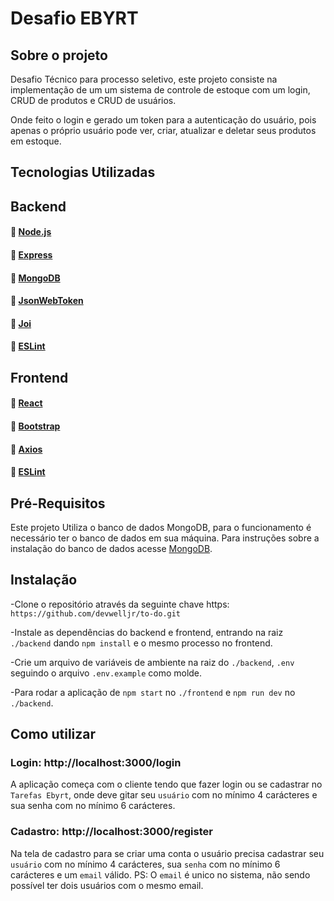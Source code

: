 # Desafio EBYRT

## Sobre o projeto

Desafio Técnico para processo seletivo, este projeto consiste na implementação de um um sistema de controle de estoque com um login, CRUD de
produtos e CRUD de usuários.

Onde feito o login e gerado um token para a autenticação do usuário, pois apenas o próprio usuário pode ver, criar, atualizar e deletar seus produtos em estoque.

## Tecnologias Utilizadas


## Backend

#### :link: [Node.js](https://nodejs.org/en/)
#### :link: [Express](https://expressjs.com/pt-br/)
#### :link: [MongoDB](https://docs.mongodb.com/)
#### :link: [JsonWebToken](https://jwt.io/introduction)
#### :link: [Joi](https://joi.dev/api/?v=17.5.0)
#### :link: [ESLint](https://eslint.org/)


## Frontend
#### :link: [React](https://pt-br.reactjs.org/docs/getting-started.html)
#### :link: [Bootstrap](https://getbootstrap.com/docs/5.0/getting-started/introduction/)
#### :link: [Axios](https://github.com/axios/axios)
#### :link: [ESLint](https://eslint.org/)


## Pré-Requisitos

Este projeto Utiliza o banco de dados MongoDB, para o funcionamento é necessário ter o banco de dados em sua máquina. Para instruções sobre a instalação do banco de dados acesse [MongoDB](https://docs.mongodb.com/manual/installation/).

## Instalação

-Clone o repositório através da seguinte chave https: `https://github.com/devwelljr/to-do.git`

-Instale as dependências do backend e frontend, entrando na raiz `./backend` dando `npm install` e o mesmo processo no frontend.

-Crie um arquivo de variáveis de ambiente na raiz do `./backend`, `.env` seguindo o arquivo `.env.example` como molde.

-Para rodar a aplicação de `npm start` no `./frontend` e `npm run dev` no `./backend`.

## Como utilizar

### Login: http://localhost:3000/login

A aplicação começa com o cliente tendo que fazer login ou se cadastrar no `Tarefas Ebyrt`, onde deve gitar seu `usuário` com no mínimo 4 carácteres e sua senha com no mínimo 6 carácteres.

### Cadastro: http://localhost:3000/register

Na tela de cadastro para se criar uma conta o usuário precisa cadastrar seu `usuário` com no mínimo 4 carácteres, sua `senha` com no mínimo 6 carácteres e um `email` válido.
PS: O `email` é unico no sistema, não sendo possível ter dois usuários com o mesmo email.


